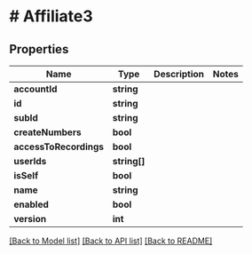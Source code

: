 # # Affiliate3

## Properties

Name | Type | Description | Notes
------------ | ------------- | ------------- | -------------
**accountId** | **string** |  |
**id** | **string** |  |
**subId** | **string** |  |
**createNumbers** | **bool** |  |
**accessToRecordings** | **bool** |  |
**userIds** | **string[]** |  |
**isSelf** | **bool** |  |
**name** | **string** |  |
**enabled** | **bool** |  |
**version** | **int** |  |

[[Back to Model list]](../../README.md#models) [[Back to API list]](../../README.md#endpoints) [[Back to README]](../../README.md)
